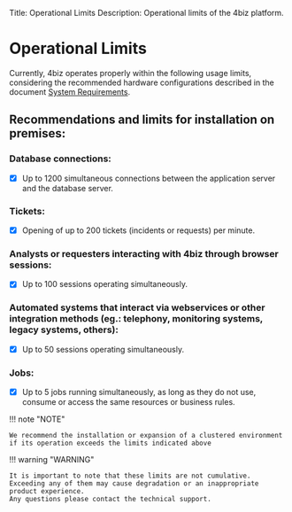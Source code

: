 Title: Operational Limits
Description: Operational limits of the 4biz platform.

# Operational Limits

Currently, 4biz operates properly within the following usage limits, considering the recommended hardware configurations described in the document [System Requirements](https://docs.run2biz.com/en-us/4biz-helium/get-started/installation-and-upgrade/system-requirements.html#aplicacao-e-banco-de-dados-no-mesmo-servidor).

## Recommendations and limits for installation on premises:

### Database connections:

- [x] Up to 1200 simultaneous connections between the application server and the database server.

### Tickets:

- [x] Opening of up to 200 tickets (incidents or requests) per minute.

### Analysts or requesters interacting with 4biz through browser sessions:

- [x] Up to 100 sessions operating simultaneously. 

### Automated systems that interact via webservices or other integration methods (eg.: telephony, monitoring systems, legacy systems, others):

- [x] Up to 50 sessions operating simultaneously.

### Jobs:

- [x] Up to 5 jobs running simultaneously, as long as they do not use, consume or access the same resources or business rules.


!!! note "NOTE"

    We recommend the installation or expansion of a clustered environment if its operation exceeds the limits indicated above
    
!!! warning "WARNING"

    It is important to note that these limits are not cumulative. Exceeding any of them may cause degradation or an inappropriate product experience.  
    Any questions please contact the technical support.
